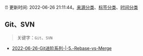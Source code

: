 :alarm_clock: 更新时间: 2022-06-26 21:11:44。[来源分类](../README.md)、[标签分类](../TAGS.md)、[时间分类](../TIMELINE.md)

## Git、SVN


> 关键字：`Git`、`SVN`



- [2022-06-26-Git进阶系列-|-5.-Rebase-vs-Merge](https://toutiao.io/k/tc5wxmx) 